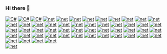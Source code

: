 ### Hi there 👋



[![C#](https://img.shields.io/badge/C-00599C?style=for-the-badge&logo=c&logoColor=white)]()
[![C#](https://img.shields.io/badge/C%2B%2B-00599C?style=for-the-badge&logo=c%2B%2B&logoColor=white)]()
[![C#](https://img.shields.io/badge/C%23-239120?style=for-the-badge&logo=c-sharp&logoColor=white)]()
[![net](https://img.shields.io/badge/.NET-5C2D91?style=for-the-badge&logo=.net&logoColor=white)]()
[![net](https://img.shields.io/badge/JavaScript-F7DF1E?style=for-the-badge&logo=javascript&logoColor=black)]()
[![net](https://img.shields.io/badge/Node.js-43853D?style=for-the-badge&logo=node.js&logoColor=white)]()
[![net](https://img.shields.io/badge/HTML-239120?style=for-the-badge&logo=html5&logoColor=white)]()
[![net](https://img.shields.io/badge/CSS-239120?&style=for-the-badge&logo=css3&logoColor=white)]()
[![net](https://img.shields.io/badge/PHP-777BB4?style=for-the-badge&logo=php&logoColor=white)]()
[![net](https://img.shields.io/badge/Dart-0175C2?style=for-the-badge&logo=dart&logoColor=white)]()
[![net](https://img.shields.io/badge/Flutter-02569B?style=for-the-badge&logo=flutter&logoColor=white)]()
[![net](https://img.shields.io/badge/MySQL-00000F?style=for-the-badge&logo=mysql&logoColor=white)]()
[![net](https://img.shields.io/badge/PostgreSQL-316192?style=for-the-badge&logo=postgresql&logoColor=white)]()
[![net](https://img.shields.io/badge/MongoDB-4EA94B?style=for-the-badge&logo=mongodb&logoColor=white)]()
[![net](https://img.shields.io/badge/Amazon_AWS-232F3E?style=for-the-badge&logo=amazon-aws&logoColor=white)]()
[![net](https://img.shields.io/badge/Microsoft_Azure-0089D6?style=for-the-badge&logo=microsoft-azure&logoColor=white)]()
[![net](https://img.shields.io/badge/Azure_DevOps-0078D7?style=for-the-badge&logo=azure-devops&logoColor=white)]()
[![net](https://img.shields.io/badge/Azure_Functions-0062AD?style=for-the-badge&logo=azure-functions&logoColor=white)]()
[![net](https://img.shields.io/badge/Digital_Ocean-0080FF?style=for-the-badge&logo=DigitalOcean&logoColor=white)]()
[![net](https://img.shields.io/badge/Oracle-F80000?style=for-the-badge&logo=oracle&logoColor=black)]()
[![net](https://img.shields.io/badge/React-20232A?style=for-the-badge&logo=react&logoColor=61DAFB)]()
[![net](https://img.shields.io/badge/Angular-DD0031?style=for-the-badge&logo=angular&logoColor=white)]()
[![net](https://img.shields.io/badge/Bootstrap-563D7C?style=for-the-badge&logo=bootstrap&logoColor=white)]()
[![net](https://img.shields.io/badge/Material--UI-0081CB?style=for-the-badge&logo=material-ui&logoColor=white)]()
[![net](https://img.shields.io/badge/jQuery-0769AD?style=for-the-badge&logo=jquery&logoColor=white)]()
[![net](https://img.shields.io/badge/Jest-323330?style=for-the-badge&logo=Jest&logoColor=white)]()
[![net](https://img.shields.io/badge/Linux-FCC624?style=for-the-badge&logo=linux&logoColor=black)]()
[![net](https://img.shields.io/badge/Java-ED8B00?style=for-the-badge&logo=openjdk&logoColor=white)]()
[![net](https://img.shields.io/badge/Shell_Script-121011?style=for-the-badge&logo=gnu-bash&logoColor=white)]()
[![net](https://img.shields.io/badge/Express.js-404D59?style=for-the-badge)]()
[![net](https://img.shields.io/badge/Kibana-005571?style=for-the-badge&logo=Kibana&logoColor=white)]()
[![net](https://img.shields.io/badge/redis-%23DD0031.svg?&style=for-the-badge&logo=redis&logoColor=white)]()
[![net](https://img.shields.io/badge/Figma-F24E1E?style=for-the-badge&logo=figma&logoColor=white)]()
[![net](https://img.shields.io/badge/Android_Studio-3DDC84?style=for-the-badge&logo=android-studio&logoColor=white)]()
[![net](https://img.shields.io/badge/Atom-66595C?style=for-the-badge&logo=Atom&logoColor=white)]()
[![net](https://img.shields.io/badge/Eclipse-2C2255?style=for-the-badge&logo=eclipse&logoColor=white)]()
[![net](https://img.shields.io/badge/Emacs-%237F5AB6.svg?&style=for-the-badge&logo=gnu-emacs&logoColor=white)]()
[![net](https://img.shields.io/badge/Notepad++-90E59A.svg?style=for-the-badge&logo=notepad%2B%2B&logoColor=black)]()
[![net](http://img.shields.io/badge/-PHPStorm-181717?style=for-the-badge&logo=phpstorm&logoColor=white)]()
[![net](https://img.shields.io/badge/sublime_text-%23575757.svg?&style=for-the-badge&logo=sublime-text&logoColor=important)]()
[![net](https://img.shields.io/badge/VIM-%2311AB00.svg?&style=for-the-badge&logo=vim&logoColor=white)]()
[![net](https://img.shields.io/badge/Visual_Studio-5C2D91?style=for-the-badge&logo=visual%20studio&logoColor=white)]()
[![net](https://img.shields.io/badge/Visual_Studio_Code-0078D4?style=for-the-badge&logo=visual%20studio%20code&logoColor=white)]()
[![net](https://img.shields.io/badge/Notion-000000?style=for-the-badge&logo=notion&logoColor=white)]()
[![net](https://img.shields.io/badge/Trello-0052CC?style=for-the-badge&logo=trello&logoColor=white)]()
[![net](https://img.shields.io/badge/Hibernate-59666C?style=for-the-badge&logo=Hibernate&logoColor=white)]()
[![net](https://img.shields.io/badge/GIT-E44C30?style=for-the-badge&logo=git&logoColor=white)]()
[![net](https://img.shields.io/badge/powershell-5391FE?style=for-the-badge&logo=powershell&logoColor=white)]()
[![net](https://img.shields.io/badge/Jira-0052CC?style=for-the-badge&logo=Jira&logoColor=white)]()
[![net](https://img.shields.io/badge/Jenkins-D24939?style=for-the-badge&logo=Jenkins&logoColor=white)]()
[![net](https://img.shields.io/badge/Elastic_Search-005571?style=for-the-badge&logo=elasticsearch&logoColor=white)]()
[![net](https://github-readme-stats.vercel.app/api?username=ekamoto&theme=blue-green)]()<br>
[![net](https://github-readme-stats.vercel.app/api/top-langs/?username=ekamoto&theme=blue-green)](teste)

<!--
**ekamoto/ekamoto** is a ✨ _special_ ✨ repository because its `README.md` (this file) appears on your GitHub profile.

Here are some ideas to get you started:

- 🔭 I’m currently working on ...
- 🌱 I’m currently learning ...
- 👯 I’m looking to collaborate on ...
- 🤔 I’m looking for help with ...
- 💬 Ask me about ...
- 📫 How to reach me: ...
- 😄 Pronouns: ...
- ⚡ Fun fact: ...
-->
